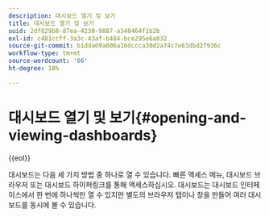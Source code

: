 ```yaml
---
description: 대시보드 열기 및 보기
title: 대시보드 열기 및 보기
uuid: 2df829b8-87ea-4230-9887-a348464f1b2b
exl-id: c481ccff-3a3c-43af-b484-bce295e6a832
source-git-commit: b1dda69a606a16dccca30d2a74c7e63dbd27936c
workflow-type: tm+mt
source-wordcount: '66'
ht-degree: 18%

---
```


# 대시보드 열기 및 보기{#opening-and-viewing-dashboards}

{{eol}}

대시보드는 다음 세 가지 방법 중 하나로 열 수 있습니다. 빠른 액세스 메뉴, 대시보드 브라우저 또는 대시보드 하이퍼링크를 통해 액세스하십시오. 대시보드는 대시보드 인터페이스에서 한 번에 하나씩만 열 수 있지만 별도의 브라우저 탭이나 창을 만들어 여러 대시보드를 동시에 볼 수 있습니다.
